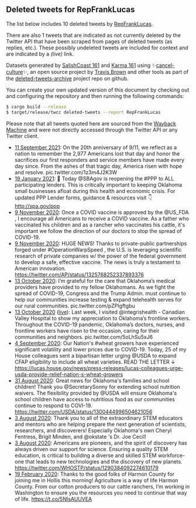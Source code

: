 ## Deleted tweets for RepFrankLucas

The list below includes 10 deleted tweets by
[RepFrankLucas](https://twitter.com/RepFrankLucas).

There are also 1 tweets that are indicated as not currently
deleted by the Twitter API that have been scraped from pages of deleted tweets (as replies, etc.).
These possibly undeleted tweets are included for context and are indicated by a _(live)_ link.


Datasets generated by [SalishCoast 161](https://twitter.com/SalishCoastA) and [Karma 161](https://twitter.com/KarmaOneSixOne)
using ✨[cancel-culture](https://github.com/travisbrown/cancel-culture)✨, an open source project by [Travis Brown](https://twitter.com/travisbrown) 
and other tools as part of the [deleted-tweets-archive](https://github.com/salcoast/deleted-tweets-archive/) project repo on github.

You can create your own updated version of this document by checking out and configuring the
repository and then running the following commands:

```bash
$ cargo build --release
$ target/release/twcc deleted-tweets --report RepFrankLucas
```

Please note that all tweets quoted here are sourced from the
[Wayback Machine](https://web.archive.org) and were not directly accessed through the Twitter API or
any Twitter client.

* [11 September 2021](https://web.archive.org/web/20210911140144/https://twitter.com/RepFrankLucas/status/1436690999598718982): On the 20th anniversary of 9/11, we reflect as a nation to remember the 2,977 Americans lost that day and honor the sacrifices our first responders and service members have made every day since.  From the ashes of that tragic day, America risen with hope and resolve.  pic.twitter.com/1z3m4J2K3W
* [19 January 2021](https://web.archive.org/web/20210119164041/https://twitter.com/RepFrankLucas/status/1351569903690657794): 📢 Today  @SBAgov  is reopening the  #PPP  to ALL participating lenders. This is critically important to keeping Oklahoma small businesses afloat during this health and economic crisis.   For updated PPP Lender forms, guidance & resources visit 👇   http://spa.gov/ppp
* [ 9 November 2020](https://web.archive.org/web/20201109154851/https://twitter.com/RepFrankLucas/status/1325827151824871426): Once a COVID vaccine is approved by the  @US_FDA , I encourage all Americans to receive a COVID vaccine.   As a father who vaccinated his children and as a rancher who vaccinates his cattle, it's important we follow the direction of our doctors to stop the spread of COVID-19.
* [ 9 November 2020](https://web.archive.org/web/20201109154851/https://twitter.com/RepFrankLucas/status/1325827151824871426): HUGE NEWS!   Thanks to private-public partnerships forged under  #OperationWarpSpeed , the U.S. is leveraging scientific research of private companies w/ the power of the federal government to develop a safe, effective vaccine. The news is truly a testament to American innovation. https://twitter.com/AP/status/1325768252337893376
* [13 October 2020](https://web.archive.org/web/20201013192632/https://twitter.com/RepFrankLucas/status/1316097947176767489): I’m grateful for the care that Oklahoma’s medical providers have provided to my fellow Oklahomans.  As we fight the spread of COVID-19, Congress and the Trump Admin. must continue to help our communities increase testing & expand telehealth serves for our rural communities. pic.twitter.com/pZPIgftgbu
* [13 October 2020](https://web.archive.org/web/20201013192632/https://twitter.com/RepFrankLucas/status/1316097947176767489) ([live](https://twitter.com/RepFrankLucas/status/1316097939765374977)): Last week, I visited  @integrishealth - Canadian Valley Hospital to show my appreciation to Oklahoma’s frontline workers.   Throughout the COVID-19 pandemic, Oklahoma’s doctors, nurses, and frontline workers have risen to the occasion, caring for their communities and neighbors. pic.twitter.com/5oLhSu5xJ6
* [ 4 September 2020](https://web.archive.org/web/20200904172644/https://twitter.com/RepFrankLucas/status/1301934600353087491): Our Nation's  #wheat  growers have experienced significant volatility and lower prices due to COVID-19.  Today, 25 of my House colleagues sent a bipartisan letter urging  @USDA  to expand CFAP eligibility to include all wheat varieties.  READ THE LETTER ↓ https://lucas.house.gov/news/press-releases/lucas-colleagues-urge-usda-provide-relief-nation-s-wheat-growers
* [31 August 2020](https://web.archive.org/web/20200831210519/https://twitter.com/RepFrankLucas/status/1300540109746561024): Great news for Oklahoma's families and school children!  Thank you  @SecretarySonny  for extending school nutrition waivers. The flexibility provided by  @USDA  will ensure Oklahoma's school children have access to nutritious food as our communities continue to respond to COVI-19. https://twitter.com/USDA/status/1300444996504621056
* [ 3 August 2020](https://web.archive.org/web/20200803215922/https://twitter.com/RepFrankLucas/status/1290406767743180804): Thank you to all of the extraordinary STEM educators and mentors who are helping prepare the next generation of scientists, researchers, and discoverers!  Especially Oklahoma's own Cheryl Fentress, Brigit Minden, and  @okstate 's Dr. Joe Cecil!
* [ 3 August 2020](https://web.archive.org/web/20200803215922/https://twitter.com/RepFrankLucas/status/1290406767743180804): Americans are pioneers, and the spirit of discovery has always driven our support for science. Ensuring a quality STEM education, is critical to building a diverse and skilled STEM workforce- one that leads to new technologies and the discovery of new planets. https://twitter.com/WHOSTP/status/1290384092274610179
* [19 February 2020](https://web.archive.org/web/20200219173937/https://twitter.com/RepFrankLucas/status/1230185181501325312): Thanks to the good folks of Harmon County for joining me in Hollis this morning!   Agriculture is a way of life Harmon County. From our cotton producers to our cattle ranchers, I’m working in Washington to ensure you the resources you need to continue that way of life. https://t.co/5NIsAUUVEA
